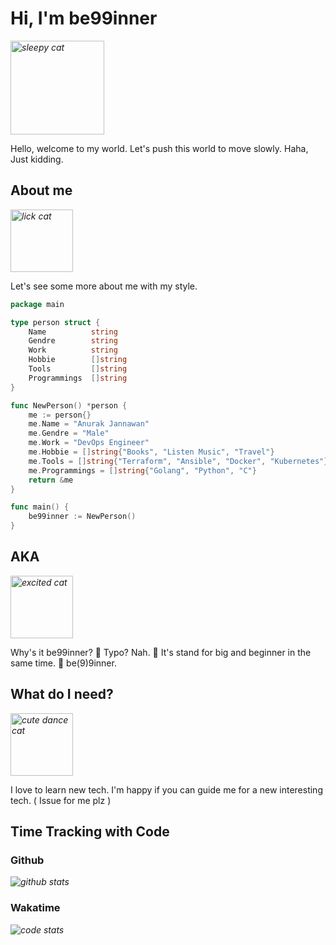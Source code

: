 # Hi, I'm be99inner

<em><img
src="https://lh3.googleusercontent.com/proxy/mGjsZrbDQVn09xyj0mvelFWGzsxn8M7S_omj3XS0WfbSqlIY95rWfRgFAtbOwNtlM5c7bNfXpFZBasFCWvY1nSqdkNfLOdCBt67PNVBHpgNbA1qQN3PdJei7prX3R4p-jxnBO-5CxpS7ExRgzDvCGvjQ=s0-d" alt="sleepy cat" width=150></em>

Hello, welcome to my world.
Let's push this world to move slowly.
Haha, Just kidding.

## About me

<em><img src="https://i.pinimg.com/originals/bd/7b/00/bd7b00d35c4dcfb5d4ebdbf0e74257c0.gif" alt="lick cat" width=100></em>

Let's see some more about me with my style.

```go
package main

type person struct {
    Name          string
    Gendre        string
    Work          string
    Hobbie        []string
    Tools         []string
    Programmings  []string
}

func NewPerson() *person {
    me := person{}
    me.Name = "Anurak Jannawan"
    me.Gendre = "Male"
    me.Work = "DevOps Engineer"
    me.Hobbie = []string{"Books", "Listen Music", "Travel"}
    me.Tools = []string{"Terraform", "Ansible", "Docker", "Kubernetes"}
    me.Programmings = []string{"Golang", "Python", "C"}
    return &me
}

func main() {
    be99inner := NewPerson()
}
```

## AKA

<em><img src="https://i.pinimg.com/originals/e7/4b/38/e74b38cbb1cf9d5ddd4edf15557fedd1.gif" alt="excited cat" width=100></em>

Why's it be99inner? 🧐
Typo? Nah. 🤨
It's stand for big and beginner in the same time. 🤪 be(9)9inner.

## What do I need?

<em><img src="https://data.whicdn.com/images/314298488/original.gif" alt="cute dance cat" width=100></em>

I love to learn new tech. I'm happy if you can guide me for a new interesting
tech. ( Issue for me plz )

## Time Tracking with Code

### Github
<em><img src="https://github-readme-stats.vercel.app/api?username=be99inner&show_icons=true&theme=dracula" alt="github stats"></em>

### Wakatime
<em><img src="https://wakatime.com/share/@be99inner/53ff60f8-7211-4e40-a02f-0c55552e5480.svg" alt="code stats"></em>
